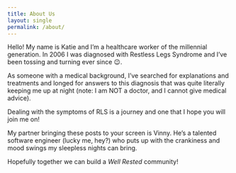 ```yaml
---
title: About Us
layout: single
permalink: /about/
---
```


Hello! My name is Katie and I’m a healthcare worker of the millennial generation. In 2006 I was diagnosed with Restless Legs Syndrome and I’ve been tossing and turning ever since 😉.

As someone with a medical background, I’ve searched for explanations and treatments and longed for answers to this diagnosis that was quite literally keeping me up at night (note: I am NOT a doctor, and I cannot give medical advice).

Dealing with the symptoms of RLS is a journey and one that I hope you will join me on!

My partner bringing these posts to your screen is Vinny. He’s a talented software engineer (lucky me, hey?) who puts up with the crankiness and mood swings my sleepless nights can bring.

Hopefully together we can build a *Well Rested* community!
